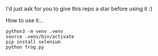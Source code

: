 
I'd just ask for you to give this repo a star before using it :)


How to use it...


```console
python3 -m venv .venv
source .venv/bin/activate
pip install selenium
python frog.py
```
